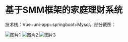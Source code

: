 # 基于SMM框架的家庭理财系统
技术栈：Vue+uni-app+springboot+Mysql，部分截图：

![图片1](https://user-images.githubusercontent.com/71920152/118657881-736d3a80-b81e-11eb-84ff-9f8799e781b7.png)
![图片2](https://user-images.githubusercontent.com/71920152/118657901-7700c180-b81e-11eb-97a0-c337ebafbd43.png)
![图片3](https://user-images.githubusercontent.com/71920152/118657913-79fbb200-b81e-11eb-9be2-14be50fb16cc.png)

